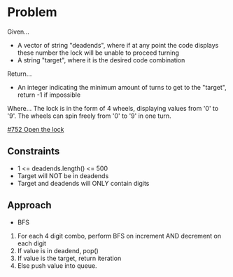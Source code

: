 
# Problem
Given...
- A vector of string "deadends", where if at any point the code displays these
    number the lock will be unable to proceed turning
- A string "target", where it is the desired code combination

Return...
- An integer indicating the minimum amount of turns to get to the "target", return -1
    if impossible

Where...
The lock is in the form of 4 wheels, displaying values from '0' to '9'. The wheels can
spin freely from '0' to '9' in one turn.

[\#752 Open the lock](https://leetcode.com/problems/open-the-lock/description/?envType=daily-question&envId=2024-04-22)

## Constraints
- 1 <= deadends.length() <= 500
- Target will NOT be in deadends
- Target and deadends will ONLY contain digits

## Approach
- BFS
1. For each 4 digit combo, perform BFS on increment AND decrement on each digit
2. If value is in deadend, pop()
3. If value is the target, return iteration
4. Else push value into queue.
